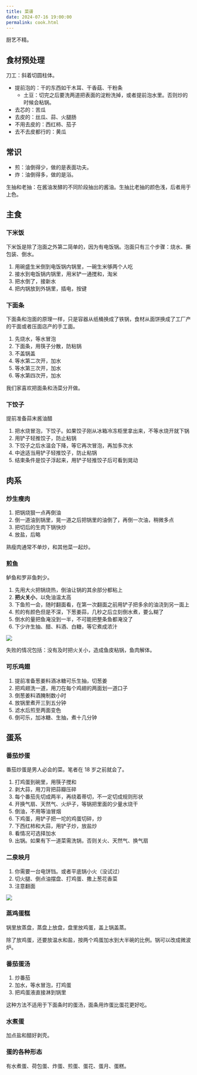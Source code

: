 ```yaml
---
title: 菜谱
date: 2024-07-16 19:00:00
permalink: cook.html
---
```


厨艺不精。

<!--more-->

## 食材预处理

刀工：斜着切圆柱体。

- 提前泡的：干的东西如干木耳、干香菇、干粉条
  - 土豆：切完之后要洗两道把表面的淀粉洗掉，或者提前泡水里。否则炒的时候会粘锅。
- 去芯的：苦瓜
- 去皮的：丝瓜、蒜、火腿肠
- 不用去皮的：西红柿、茄子
- 去不去皮都行的：黄瓜

## 常识

- 煎：油倒得少，做的是表面功夫。
- 炸：油倒得多，做的是浴。

生抽和老抽：在酱油发酵的不同阶段抽出的酱油。生抽比老抽的颜色浅，后者用于上色。

## 主食

### 下米饭

下米饭是除了泡面之外第二简单的，因为有电饭锅。泡面只有三个步骤：烧水、撕包装、倒水。

1. 用碗盛生米倒到电饭锅内锅里，一碗生米够两个人吃
2. 接水到电饭锅内锅里，用米铲一通搅和，淘米
3. 把水倒了，接新水
4. 把内锅放到外锅里，插电，按键

### 下面条

下面条和泡面的原理一样，只是容器从纸桶换成了铁锅，食材从面饼换成了工厂产的干面或者压面店产的手工面。

1. 先烧水，等水冒泡
2. 下面条，用筷子分散，防粘锅
3. 不盖锅盖
4. 等水第二次开，加水
5. 等水第三次开，加水
6. 等水第四次开，加水

我们家喜欢把面条和汤菜分开做。

### 下饺子

提前准备蒜末酱油醋

1. 把水烧冒泡，下饺子。如果饺子刚从冰箱冷冻柜里拿出来，不等水烧开就下锅
2. 用铲子轻推饺子，防止粘锅
3. 下饺子之后水温会下降，等它再次冒泡，再加多次水
4. 中途适当用铲子轻推饺子，防止粘锅
5. 结束条件是饺子浮起来，用铲子轻推饺子后可看到晃动

## 肉系

### 炒生瘦肉

1. 把锅烧狠一点再倒油
2. 倒一道油到锅里，晃一道之后把锅里的油倒了，再倒一次油，稍微多点
3. 把切后的生肉下锅快炒
4. 放盐，后略

熟瘦肉通常不单炒，和其他菜一起炒。

### 煎鱼

鲈鱼和罗非鱼刺少。

1. 先用大火把锅烧热，倒油让锅的其余部分都粘上
2. **把火关小**，以免油温太高
3. 下鱼煎一会，随时翻面看，在第一次翻面之前用铲子把多余的油浇到另一面上
4. 煎的有颜色但是不深，下葱姜蒜，几秒之后立刻倒水煮，要么糊了
5. 倒水的量把鱼淹没到一半，不可能把整条鱼都淹没了
6. 下少许生抽、醋、料酒、白糖，等它煮成浓汁

<img src="/blog/images/fish.webp">

失败的情况包括：没有及时把火关小，造成鱼皮粘锅，鱼肉解体。

### 可乐鸡翅

1. 提前准备葱姜料酒冰糖可乐生抽，切葱姜
2. 把鸡翅洗一道，用刀在每个鸡翅的两面划一道口子
3. 倒葱姜料酒腌制数小时
4. 放锅里煮开三到五分钟
5. 滤水后煎至两面变色
6. 倒可乐，加冰糖、生抽，煮十几分钟

## 蛋系

### 番茄炒蛋

番茄炒蛋是男人必会的菜。笔者在 18 岁之前就会了。

1. 打鸡蛋到碗里，用筷子搅和
2. 剥大蒜，用刀背把蒜瓣压碎
3. 每个番茄先切成两半，再绕着蒂切，不一定切成规则形状
4. 开换气扇、天然气、火炉子，等锅把里面的少量水烧干
5. 倒油，不用等油冒烟
6. 下鸡蛋，用铲子把一坨的鸡蛋切碎，炒
7. 下西红柿和大蒜，用铲子炒，放盐炒
8. 看情况可选择加水
9. 出锅。如果有下一道菜需洗锅，否则关火、天然气、换气扇

### 二泉映月

1. 你需要一台电饼铛。或者平底锅小火（没试过）
2. 切火腿、倒点油摆盘、打鸡蛋、撒上葱花香菜
3. 注意翻面

<img src="/blog/images/2quan.webp">

### 蒸鸡蛋糕

锅里放蒸盘，蒸盘上放盘，盘里放鸡蛋，盖上锅盖蒸。

除了放鸡蛋，还要放温水和盐，按两个鸡蛋加水到大半碗的比例。锅可以改成微波炉。

### 番茄蛋汤

1. 炒番茄
2. 加水，等水冒泡，打鸡蛋
3. 把鸡蛋液直接淋到锅里

这种方法不适用于下面条时的蛋汤，面条用炸蛋比蛋花更好吃。

### 水煮蛋

加点盐和醋好剥壳。

### 蛋的各种形态

有水煮蛋、荷包蛋、炸蛋、煎蛋、蛋花、蛋月、蛋糕。
